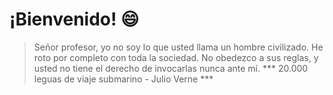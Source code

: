 # ¡Bienvenido! :smile:

> Señor profesor, yo no soy lo que usted llama un hombre civilizado. He roto por completo con toda la sociedad. No obedezco a sus reglas, y usted no tiene el derecho de invocarlas nunca ante mí. *** 20.000 leguas de viaje submarino - Julio Verne ***
